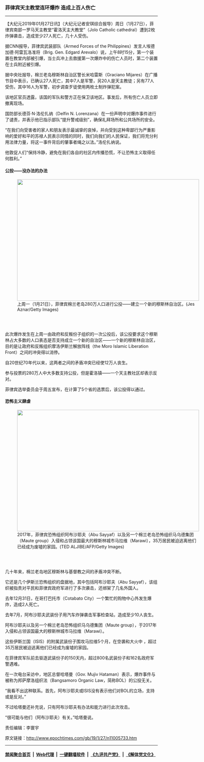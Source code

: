 ### 菲律宾天主教堂连环爆炸 造成上百人伤亡
------------------------

<p>
 【大纪元2019年01月27日讯】（大纪元记者安琪综合报导）周日（1月27日），菲律宾南部一罗马天主教堂“霍洛天主大教堂”（Jolo Catholic cathedral）遭到2枚炸弹袭击，造成至少27人死亡，几十人受伤。
</p>
<p>
 据CNN报导，菲律宾武装部队（Armed Forces of the Philippines）发言人埃德加德·阿雷瓦洛准将（Brig. Gen. Edgard Arevalo）说，上午8时15分，第一个装置在教堂内部被引爆，当士兵冲上去救援第一次爆炸中的伤亡人员时，第二个装置在士兵附近被引爆。
</p>
<p>
 据中央社报导，棉兰老岛穆斯林自治区警长米哈雷斯（Graciano Mijares）在广播节目中表示，已确认27人死亡，其中7人是军警，另20人是天主教徒；另有77人受伤，其中16人为军警，初步调查歹徒使用两枚土制炸弹犯案。
</p>
<p>
 该地区官员透露，该国的军队和警方正在保卫该地区。事发后，所有伤亡人员立即撤离现场。
</p>
<p>
 国防部长德芬·N·洛伦扎纳（Delfin N. Lorenzana）在一份声明中对爆炸事件进行了谴责，并表示他已指示部队“提升警戒级别”，确保礼拜场所和公共场所的安全。
</p>
<p>
 “在我们向受害者的家人和朋友表示最诚挚的哀悼，并向受到这种卑鄙行为严重影响的爱好和平的苏禄人民表示同情的同时，我们向我们的人民保证，我们将充分利用法律力量，将这一事件背后的肇事者绳之以法。”洛伦扎纳说。
</p>
<p>
 他敦促人们“保持冷静，避免在我们各自的社区内传播恐慌，不让恐怖主义取得任何胜利。”
</p>
<h4>
 公投——没办法的办法
</h4>
<figure class="wp-caption aligncenter" id="attachment_11005763" style="width: 600px">
 <a href="http://i.epochtimes.com/assets/uploads/2019/01/GettyImages-1085832216.jpg">
  <img alt="" class="wp-image-11005763 size-large" height="400" src="http://i.epochtimes.com/assets/uploads/2019/01/GettyImages-1085832216-600x400.jpg" width="600"/>
 </a>
 <br/><figcaption class="wp-caption-text">
  上周一（1月21日），菲律宾棉兰老岛280万人口进行公投——建立一个新的穆斯林自治区。(Jes Aznar/Getty Images)
 </figcaption><br/>
</figure><br/>
<p>
 此次爆炸发生在上周一由政府和反叛份子组织的一次公投后，该公投要求这个穆斯林占大多数的人口表态是否支持成立一个新的自治区——一个新的穆斯林自治区，目的是让政府和反叛组织摩洛伊斯兰解放阵线（the Moro Islamic Liberation Front）之间的冲突得以消停。
</p>
<p>
 自20世纪70年代以来，这两者之间的矛盾冲突已经使12万人丧生。
</p>
<p>
 参与投票的280万人中大多数支持公投，但是霍洛镇——一个天主教社区却表示反对。
</p>
<p>
 菲律宾选举委员会于周五宣布，在计算了5个省的选票后，该公投得以通过。
</p>
<h4>
 恐怖主义肆虐
</h4>
<figure class="wp-caption aligncenter" id="attachment_11005800" style="width: 600px">
 <a href="http://i.epochtimes.com/assets/uploads/2019/01/GettyImages-866873698.jpg">
  <img alt="" class="wp-image-11005800 size-large" height="400" src="http://i.epochtimes.com/assets/uploads/2019/01/GettyImages-866873698-600x400.jpg" width="600"/>
 </a>
 <br/><figcaption class="wp-caption-text">
  2017年，菲律宾恐怖组织阿布沙耶夫（Abu Sayyaf）以及另一个棉兰老岛恐怖组织马乌德集团（Maute group）入侵和占领该国最大的穆斯林城市马拉维（Marawi），35万居民被迫逃离他们已经成为废墟的家园。(TED ALJIBE/AFP/Getty Images)
 </figcaption><br/>
</figure><br/>
<p>
 几十年来，棉兰老岛地区穆斯林与基督教之间的矛盾冲突不断。
</p>
<p>
 它还是几个伊斯兰恐怖组织的盘据地，其中包括阿布沙耶夫（Abu Sayyaf），该组织被指责对平民和菲律宾政府军进行了多次袭击，还绑架了几名外国人。
</p>
<p>
 去年12月31日，在哥打巴托市（Cotabato City）一个繁忙的购物中心外发生爆炸，造成2人死亡。
</p>
<p>
 去年7月，阿布沙耶夫武装份子用汽车炸弹袭击军事检查站，造成至少10人丧生。
</p>
<p>
 阿布沙耶夫以及另一个棉兰老岛恐怖组织马乌德集团（Maute group），于2017年入侵和占领该国最大的穆斯林城市马拉维（Marawi）。
</p>
<p>
 这些伊斯兰国（ISIS）的附属武装份子围攻马拉维5个月，在空袭和大火中 ，超过35万居民被迫逃离他们已经成为废墟的家园。
</p>
<p>
 在菲律宾军队前去驱逐武装份子的150天内，超过800名武装份子和162名政府军警遇难。
</p>
<p>
 在一次电台采访中，地区总督哈塔曼（Gov. Mujiv Hataman）表示，爆炸事件与被称为邦萨摩洛组织法（Bangsamoro Organic Law，简称BOL）的公投无关。
</p>
<p>
 “我看不出这种联系。首先，阿布沙耶夫或ISIS没有表示他们对BOL的立场，支持或是反对。”
</p>
<p>
 不过哈塔曼还补充说，只有阿布沙耶夫有办法和能力进行此次攻击。
</p>
<p>
 “很可能与他们（阿布沙耶夫）有关。”哈塔曼说。
</p>
<p>
 责任编辑：李寰宇
</p>

原文链接：http://www.epochtimes.com/gb/19/1/27/n11005733.htm


------------------------
#### [禁闻聚合首页](https://github.com/gfw-breaker/banned-news/blob/master/README.md) &nbsp;|&nbsp; [Web代理](https://github.com/gfw-breaker/open-proxy/blob/master/README.md) &nbsp;|&nbsp; [一键翻墙软件](https://github.com/gfw-breaker/nogfw/blob/master/README.md) &nbsp;|&nbsp; [《九评共产党》](https://github.com/gfw-breaker/9ping.md/blob/master/README.md#九评之一评共产党是什么) &nbsp;|&nbsp; [《解体党文化》](https://github.com/gfw-breaker/jtdwh.md/blob/master/README.md#绪论)